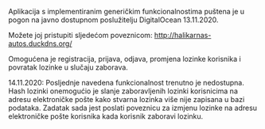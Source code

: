 Aplikacija s implementiranim generičkim funkcionalnostima puštena je u pogon na javno dostupnom poslužitelju DigitalOcean 13.11.2020.

Možete joj pristupiti sljedećom poveznicom:
http://halikarnas-autos.duckdns.org/

Omogućena je registracija, prijava, odjava, promjena lozinke korisnika i povratak lozinke u slučaju zaborava.


14.11.2020:
Posljednje navedena funkcionalnost trenutno je nedostupna. Hash lozinki onemogućio je slanje zaboravljenih lozinki korisnicima na adresu elektroničke pošte kako stvarna lozinka više nije zapisana u bazi podataka. Zadatak sada jest poslati poveznicu za izmjenu lozinke na adresu elektroničke pošte korisnika kada korisnik zaboravi lozinku.
